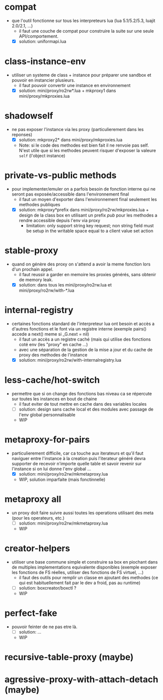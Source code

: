 
# compat

* que l'outil fonctionne sur tous les interpreteurs lua (lua 5.1/5.2/5.3, luajit 2.0/2.1, ...)
  * il faut une couche de compat pour construire la suite sur une seule API/comportement.
  * [x] solution: uniformapi.lua

# class-instance-env

* utiliser un systeme de class + instance pour préparer une sandbox et pouvoir en instancier plusieurs.
  * il faut pouvoir convertir une instance en environnement
  * [x] solution: mini/proxy/ro2rw*.lua + mkproxy1 dans mini/proxy/mkproxies.lua

# shadowself

* ne pas exposer l'instance via les proxy (particulierement dans les reponses)
  * [x] solution: mkproxy2* dans mini/proxy/mkproxies.lua
  * Note: si le code des methodes est bien fait il ne renvoie pas self. N'est utile que si les methodes peuvent risquer d'exposer la valeure `self` (l'object instance)

# private-vs-public methods

* pour implementer/emuler on a parfois besoin de fonction interne qui ne seront pas exposée/accessible dans l'environnement final
  * il faut un moyen d'exporter dans l'environnement final seulement les methodes publiques
  * [x] solution: mkproxy*prefix dans mini/proxy/ro2rw/mkproxies.lua + design de la class box en utilisant un prefix _pub_ pour les methodes a rendre accessible depuis l'env via proxy
    * limitation: only support string key request; non string field must be setup in the writable space equal to a client value set action

# stable-proxy

* quand on génère des proxy on s'attend a avoir la meme fonction lors d'un prochain appel.
  * il faut reussir a garder en memoire les proxies générés, sans obtenir de memory leak.
  * [x] solution: dans tous les mini/proxy/ro2rw.lua et mini/proxy/ro2rw/with-*.lua

# internal-registry

* certaines fonctions standard de l'interpreteur lua ont besoin et accès a d'autres fonctions et le font via un registre interne (exemple pairs() accede a next() meme si _G.next = nil)
  * il faut un accès a un registre caché (mais qui utilise des fonctions coté env (les "proxy" en cache ...)
  * avec une séparation de la gestion de la mise a jour et du cache de proxy des methodes de l'instance
  * [x] solution: mini/proxy/ro2rw/with-internalregistry.lua

# less-cache/hot-switch

* permettre que si on change des fonctions bas niveau ca se répercute sur toutes les instances en bout de chaine
  * il faut eviter de tout mettre en cache dans des variables locales
  * [ ] solution: design sans cache local et des modules avec passage de l'env global personnalisable
  * WIP

# metaproxy-for-pairs

* particulierement difficile, car ca touche aux iterateurs et qu'il faut naviguer entre l'instance à la creation puis l'iterateur généré devra supporter de recevoir n'importe quelle table et savoir revenir sur l'instance si on lui donne l'env global ...
  * [x] solution: mini/proxy/ro2rw/mkmetaproxy.lua
  * WIP, solution imparfaite (mais fonctinnelle)

# metaproxy all

* un proxy doit faire suivre aussi toutes les operations utilisant des meta (pour les operateurs, etc.)
  * [ ] solution: mini/proxy/ro2rw/mkmetaproxy.lua
  * WIP

# creator-helpers

* utiliser une base commune simple et construire sa box en piochant dans de multiples implementations equivalente disponibles (exemple exposer les fonctions de FS réelles, utiliser des fonctions de FS virtuel, ...)
  * il faut des outils pour remplir un classe en ajoutant des methodes (ce qui est habituellement fait par le dev a froid, pas au runtime)
  * [ ] solution: boxcreator/boxctl ?
  * WIP

# perfect-fake

* pouvoir feinter de ne pas etre là.
  * [ ] solution: ...
  * WIP

# recursive-table-proxy (maybe)

# agressive-proxy-with-attach-detach (maybe)

